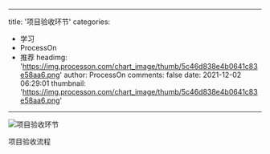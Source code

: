 
---
title: '项目验收环节'
categories: 
 - 学习
 - ProcessOn
 - 推荐
headimg: 'https://img.processon.com/chart_image/thumb/5c46d838e4b0641c83e58aa6.png'
author: ProcessOn
comments: false
date: 2021-12-02 06:29:01
thumbnail: 'https://img.processon.com/chart_image/thumb/5c46d838e4b0641c83e58aa6.png'
---

<div>   
<img class="thumb" alt="项目验收环节" src="https://img.processon.com/chart_image/thumb/5c46d838e4b0641c83e58aa6.png" referrerpolicy="no-referrer">
<p>项目验收流程</p>  
</div>
            